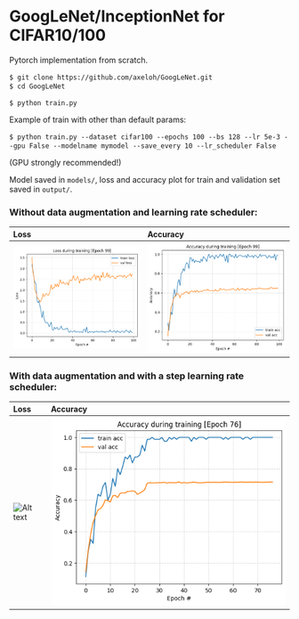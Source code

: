 # GoogLeNet/InceptionNet for CIFAR10/100
Pytorch implementation from scratch.

``` 
$ git clone https://github.com/axeloh/GoogLeNet.git
$ cd GoogLeNet
```

``` 
$ python train.py
```

Example of train with other than default params:
``` 
$ python train.py --dataset cifar100 --epochs 100 --bs 128 --lr 5e-3 --gpu False --modelname mymodel --save_every 10 --lr_scheduler False
```
(GPU strongly recommended!)


Model saved in ``` models/ ```, loss and accuracy plot for train and validation set saved in ``` output/ ```.


### Without data augmentation and learning rate scheduler:

Loss | Accuracy
:--- | :---
![Alt text](/output/loss_plot.png?raw=true) | ![Alt text](/output/acc_plot.png?raw=true)


### With data augmentation and with a step learning rate scheduler:
Loss | Accuracy
:--- | :---
![Alt text](/output/model_augmented_loss_plot?raw=true) | ![Alt text](/output/model_augmented_acc_plot.png?raw=true)

